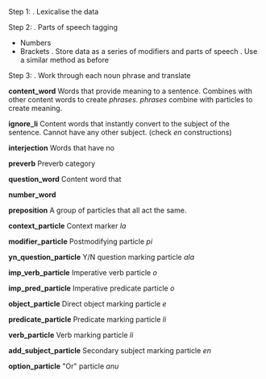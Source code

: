 Step 1:
 . Lexicalise the data

Step 2:
 . Parts of speech tagging
   - Numbers
   - Brackets
 . Store data as a series of modifiers and parts of speech
 . Use a similar method as before

Step 3:
 . Work through each noun phrase and translate


**content_word**
Words that provide meaning to a sentence.
Combines with other content words to create *phrases*.
*phrases* combine with particles to create meaning.

**ignore_li**
Content words that instantly convert to the subject of the sentence.
Cannot have any other subject. (check *en* constructions)

**interjection**
Words that have no

**preverb**
Preverb category

**question_word**
Content word that 

**number_word**

**preposition**
A group of particles that all act the same.

**context_particle**
Context marker *la*

**modifier_particle**
Postmodifying particle *pi*

**yn_question_particle**
Y/N question marking particle *ala*

**imp_verb_particle**
Imperative verb particle *o*

**imp_pred_particle**
Imperative predicate particle *o*

**object_particle**
Direct object marking particle *e*

**predicate_particle**
Predicate marking particle *li*

**verb_particle**
Verb marking particle *li*

**add_subject_particle**
Secondary subject marking particle *en*

**option_particle**
"Or" particle *anu*
